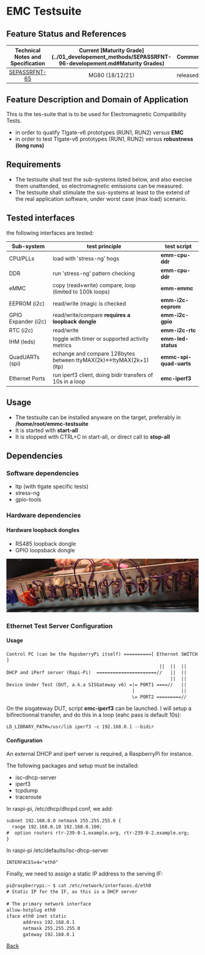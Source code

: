 # EMC Testsuite

## Feature Status and References

| Technical Notes and Specification | Current [Maturity Grade](../01_developement_methods/SEPASSRFNT-96-developement.md#Maturity Grades)| Comments |
| :---: | :---: | --- |
|[SEPASSRFNT-65](https://jira.open-groupe.com/browse/SEPASSRFNT-65) | MG80 (18/12/21) | released |


## Feature Description and Domain of Application

This is the tes-suite that is to be used for Electromagnetic Compatibility Tests.

* in order to qualify Tlgate-v6 prototypes (RUN1, RUN2) versus **EMC**
* in order to test Tlgate-v6 prototypes (RUN1, RUN2) versus **robustness (long runs)**

## Requirements

* The testsuite shall test the sub-systems listed below, and also execise them unattended, so electromagnetic emissions can be measured.
* The testsuite shall stimulate the sus-systems at least to the extend of the real application software, under worst case (max load) scenario.

## Tested interfaces

the following interfaces are tested:

| Sub-system | test principle | test script |
| --- | -------- | ------ |
| CPU/PLLs | load with 'stress-ng' hogs | **emm-cpu-ddr** |
| DDR | run 'stress-ng' pattern checking | **emm-cpu-ddr** |
| eMMC | copy (read+write) compare, loop (limited to 100k loops) | **emm-emmc** |
| EEPROM (i2c) | read/write (magic is checked | **emm-i2c-eeprom** |
| GPIO Expander (i2c) | read/write/compare **requires a loopback dongle** | **emm-i2c-gpio** |
| RTC (i2c) | read/write | **emm-i2c-rtc** |
| IHM (leds) | toggle with timer or supported activity metrics | **emm-led-status** |
| QuadUARTs (spi) | echange and compare 128bytes between ttyMAX(2k)<->ttyMAX(2k+1) (ltp) | **emmc-spi-quad-uarts** |
| Ethernet Ports | run iperf3 client, doing bidir transfers of 10s in a loop | **emc-iperf3** |


## Usage

* The testsuite can be installed anyware on the target, preferably in **/home/root/emmc-testsuite**
* It is started with **start-all**
* It is stopped with CTRL+C in start-all, or direct call to **stop-all**

## Dependencies

### Software dependencies

* ltp (with tlgate specific tests)
* stress-ng
* gpio-tools

### Hardware dependencies

#### Hardware loopback dongles
* RS485 loopback dongle
* GPIO loopsback dongle

![loopback dongles in place](../images/emc-setup.jpg)

### Ethernet Test Server Configuration

#### Usage

```
Control PC (can be the RapsberryPi itself) ==========[ Ethernet SWITCH ]
                                                        ||  ||  ||
DHCP and iPerf server (Rapi-Pi)  ======================//   ||  ||
                                                            ||  ||
Device Under Test (DUT, a.k.a SISGateway v6) =|= PORT1 ====//   ||
                                              |                 ||
                                              \= PORT2 =========//

```

On the sisgateway DUT, script **emc-iperf3** can be launched. I will setup a bifirectionnal transfer, and do this in a loop (eahc pass is default 10s):

```
LD_LIBRARY_PATH=/usr/lib iperf3 -c 192.168.0.1 --bidir
```

#### Configuration
An external DHCP and iperf server is required, a RaspberryPi for instance.

The following packages and setup must be installed: 

* isc-dhcp-server
* iperf3
* tcpdump
* traceroute

In raspi-pi, /etc/dhcp/dhcpd.conf, we add: 

```
subnet 192.168.0.0 netmask 255.255.255.0 {
  range 192.168.0.10 192.168.0.100;
#  option routers rtr-239-0-1.example.org, rtr-239-0-2.example.org;
}
```
In raspi-pi /etc/defaults/isc-dhcp-server

```
INTERFACESv4="eth0"
```

Finally, we need to assign a static IP address to the serving IF: 

```
pi@raspberrypi:~ $ cat /etc/network/interfaces.d/eth0
# Static IP for the IF, as this is a DHCP server

# The primary network interface
allow-hotplug eth0
iface eth0 inet static
      address 192.168.0.1
      netmask 255.255.255.0
      gateway 192.168.0.1
```




[Back](toc.md)
